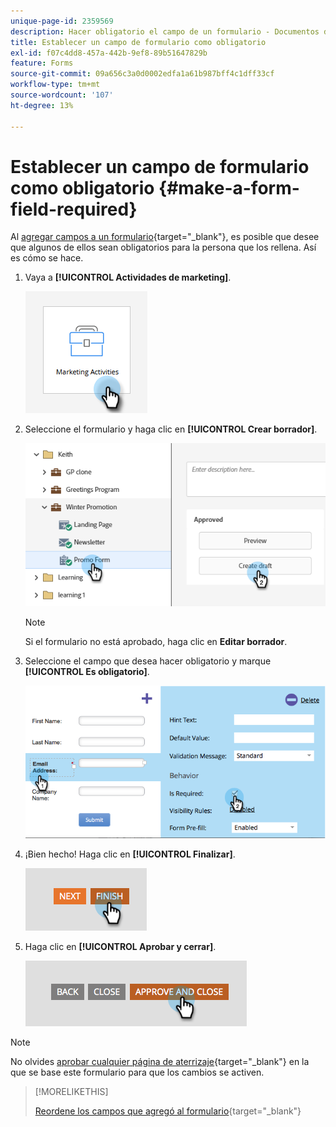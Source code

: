 ```yaml
---
unique-page-id: 2359569
description: Hacer obligatorio el campo de un formulario - Documentos de Marketo - Documentación del producto
title: Establecer un campo de formulario como obligatorio
exl-id: f07c4dd8-457a-442b-9ef8-89b51647829b
feature: Forms
source-git-commit: 09a656c3a0d0002edfa1a61b987bff4c1dff33cf
workflow-type: tm+mt
source-wordcount: '107'
ht-degree: 13%

---
```


# Establecer un campo de formulario como obligatorio {#make-a-form-field-required}

Al [agregar campos a un formulario](/help/marketo/product-docs/demand-generation/forms/creating-a-form/add-a-field-to-a-form.md){target="_blank"}, es posible que desee que algunos de ellos sean obligatorios para la persona que los rellena. Así es cómo se hace.

1. Vaya a **[!UICONTROL Actividades de marketing]**.

   ![](assets/make-a-form-field-required-1.png)

1. Seleccione el formulario y haga clic en **[!UICONTROL Crear borrador]**.

   ![](assets/make-a-form-field-required-2.png)

   >[!NOTE]
   >
   >Si el formulario no está aprobado, haga clic en **Editar borrador**.

1. Seleccione el campo que desea hacer obligatorio y marque **[!UICONTROL Es obligatorio]**.

   ![](assets/make-a-form-field-required-3.png)

1. ¡Bien hecho! Haga clic en **[!UICONTROL Finalizar]**.

   ![](assets/make-a-form-field-required-4.png)

1. Haga clic en **[!UICONTROL Aprobar y cerrar]**.

   ![](assets/make-a-form-field-required-5.png)

>[!NOTE]
>
>No olvides [aprobar cualquier página de aterrizaje](/help/marketo/product-docs/demand-generation/landing-pages/understanding-landing-pages/approve-unapprove-or-delete-a-landing-page.md){target="_blank"} en la que se base este formulario para que los cambios se activen.

>[!MORELIKETHIS]
>
>[Reordene los campos que agregó al formulario](/help/marketo/product-docs/demand-generation/forms/form-fields/reorder-fields-in-a-form.md){target="_blank"}
